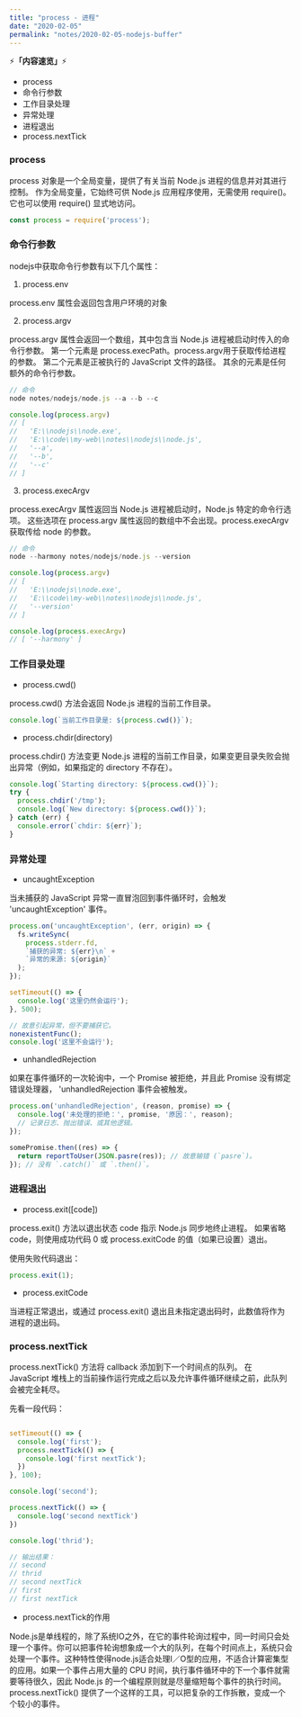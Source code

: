 ```yaml
---
title: "process - 进程"
date: "2020-02-05"
permalink: "notes/2020-02-05-nodejs-buffer"
---
```


⚡<strong>「内容速览」</strong>⚡

- process
- 命令行参数
- 工作目录处理
- 异常处理
- 进程退出
- process.nextTick

### process
process 对象是一个全局变量，提供了有关当前 Node.js 进程的信息并对其进行控制。 作为全局变量，它始终可供 Node.js 应用程序使用，无需使用 require()。 它也可以使用 require() 显式地访问。

```js
const process = require('process');
```

### 命令行参数

nodejs中获取命令行参数有以下几个属性：

1. process.env

process.env 属性会返回包含用户环境的对象

2. process.argv

process.argv 属性会返回一个数组，其中包含当 Node.js 进程被启动时传入的命令行参数。 第一个元素是 process.execPath。process.argv用于获取传给进程的参数。 第二个元素是正被执行的 JavaScript 文件的路径。 其余的元素是任何额外的命令行参数。

```js
// 命令
node notes/nodejs/node.js --a --b --c

console.log(process.argv)
// [
//   'E:\\nodejs\\node.exe',
//   'E:\\code\\my-web\\notes\\nodejs\\node.js',
//   '--a',
//   '--b',
//   '--c'
// ]
```

3. process.execArgv

process.execArgv 属性返回当 Node.js 进程被启动时，Node.js 特定的命令行选项。 这些选项在 process.argv 属性返回的数组中不会出现。process.execArgv获取传给 node 的参数。

```js
// 命令
node --harmony notes/nodejs/node.js --version

console.log(process.argv)
// [
//   'E:\\nodejs\\node.exe',
//   'E:\\code\\my-web\\notes\\nodejs\\node.js',
//   '--version'
// ]

console.log(process.execArgv)
// [ '--harmony' ]
```

### 工作目录处理

- process.cwd()

process.cwd() 方法会返回 Node.js 进程的当前工作目录。

```js
console.log(`当前工作目录是: ${process.cwd()}`);
```

- process.chdir(directory)

process.chdir() 方法变更 Node.js 进程的当前工作目录，如果变更目录失败会抛出异常（例如，如果指定的 directory 不存在）。

```js
console.log(`Starting directory: ${process.cwd()}`);
try {
  process.chdir('/tmp');
  console.log(`New directory: ${process.cwd()}`);
} catch (err) {
  console.error(`chdir: ${err}`);
}
```

### 异常处理

- uncaughtException

当未捕获的 JavaScript 异常一直冒泡回到事件循环时，会触发 'uncaughtException' 事件。

```js
process.on('uncaughtException', (err, origin) => {
  fs.writeSync(
    process.stderr.fd,
    `捕获的异常: ${err}\n` +
    `异常的来源: ${origin}`
  );
});

setTimeout(() => {
  console.log('这里仍然会运行');
}, 500);

// 故意引起异常，但不要捕获它。
nonexistentFunc();
console.log('这里不会运行');
```

- unhandledRejection

如果在事件循环的一次轮询中，一个 Promise 被拒绝，并且此 Promise 没有绑定错误处理器， 'unhandledRejection 事件会被触发。 

```js
process.on('unhandledRejection', (reason, promise) => {
  console.log('未处理的拒绝：', promise, '原因：', reason);
  // 记录日志、抛出错误、或其他逻辑。
});

somePromise.then((res) => {
  return reportToUser(JSON.pasre(res)); // 故意输错 (`pasre`)。
}); // 没有 `.catch()` 或 `.then()`。
```


### 进程退出
- process.exit([code])

process.exit() 方法以退出状态 code 指示 Node.js 同步地终止进程。 如果省略 code，则使用成功代码 0 或 process.exitCode 的值（如果已设置）退出。

使用失败代码退出：
```js
process.exit(1);
```

- process.exitCode

当进程正常退出，或通过 process.exit() 退出且未指定退出码时，此数值将作为进程的退出码。

### process.nextTick
process.nextTick() 方法将 callback 添加到下一个时间点的队列。 在 JavaScript 堆栈上的当前操作运行完成之后以及允许事件循环继续之前，此队列会被完全耗尽。

先看一段代码：
```js

setTimeout(() => {
  console.log('first');
  process.nextTick(() => {
    console.log('first nextTick');
  })
}, 100);

console.log('second');

process.nextTick(() => {
  console.log('second nextTick')
})

console.log('thrid');

// 输出结果：
// second
// thrid
// second nextTick
// first
// first nextTick
```

- process.nextTick的作用

Node.js是单线程的，除了系统IO之外，在它的事件轮询过程中，同一时间只会处理一个事件。你可以把事件轮询想象成一个大的队列，在每个时间点上，系统只会处理一个事件。这种特性使得node.js适合处理I／O型的应用，不适合计算密集型的应用。如果一个事件占用大量的 CPU 时间，执行事件循环中的下一个事件就需要等待很久，因此 Node.js 的一个编程原则就是尽量缩短每个事件的执行时间。process.nextTick() 提供了一个这样的工具，可以把复杂的工作拆散，变成一个个较小的事件。 





